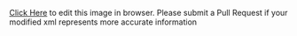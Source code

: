 [Click Here](https://www.draw.io/?title=ucode.xml&url=https://raw.githubusercontent.com/librecores/riscv-sodor/master/doc/ucode.xml) to edit this image in browser. Please submit a Pull Request if your modified xml represents more accurate information
